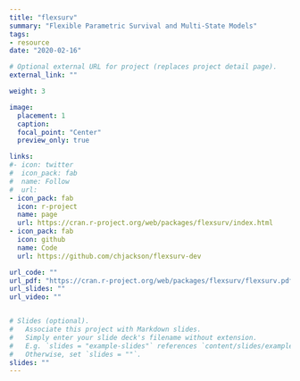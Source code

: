 ```yaml
---
title: "flexsurv"
summary: "Flexible Parametric Survival and Multi-State Models"
tags:
- resource
date: "2020-02-16"

# Optional external URL for project (replaces project detail page).
external_link: ""

weight: 3

image: 
  placement: 1
  caption: 
  focal_point: "Center"
  preview_only: true

links:
#- icon: twitter
#  icon_pack: fab
#  name: Follow
#  url: 
- icon_pack: fab
  icon: r-project
  name: page
  url: https://cran.r-project.org/web/packages/flexsurv/index.html
- icon_pack: fab
  icon: github
  name: Code
  url: https://github.com/chjackson/flexsurv-dev

url_code: ""
url_pdf: "https://cran.r-project.org/web/packages/flexsurv/flexsurv.pdf"
url_slides: ""
url_video: ""


# Slides (optional).
#   Associate this project with Markdown slides.
#   Simply enter your slide deck's filename without extension.
#   E.g. `slides = "example-slides"` references `content/slides/example-slides.md`.
#   Otherwise, set `slides = ""`.
slides: ""
---
```

